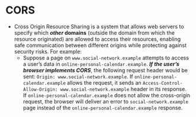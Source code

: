 # CORS
- Cross Origin Resource Sharing is a system that allows web servers to specify which ***other* domains** (outside the domain from which the resource originated) are allowed to access their resources, enabling safe communication between different origins while protecting against security risks. For example:
	- Suppose a page on `www.social-network.example` attempts to access a user’s data in `online-personal-calendar.example`. ***If the user’s browser implements CORS***, the following request header would be sent: `Origin: www.social-network.example`.
	   If `online-personal-calendar.example` allows the request, it sends an `Access-Control-Allow-Origin: www.social-network.example` header in its response. 
	   If `online-personal-calendar.example` does not allow the cross-origin request, the browser will deliver an error to `social-network.example` page instead of the `online-personal-calendar.example` response.

